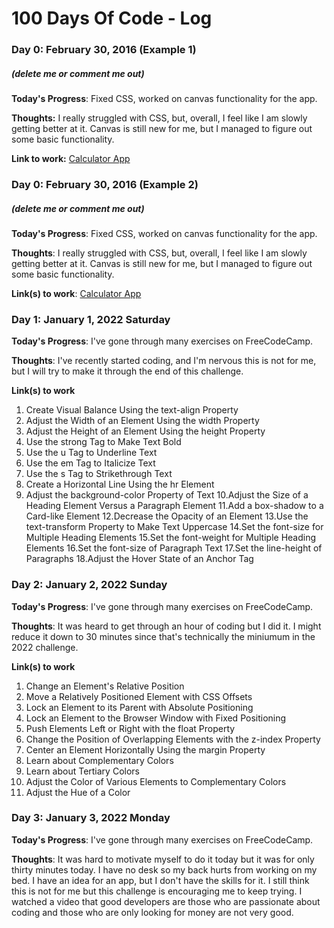 # 100 Days Of Code - Log

### Day 0: February 30, 2016 (Example 1)
##### (delete me or comment me out)

**Today's Progress**: Fixed CSS, worked on canvas functionality for the app.

**Thoughts:** I really struggled with CSS, but, overall, I feel like I am slowly getting better at it. Canvas is still new for me, but I managed to figure out some basic functionality.

**Link to work:** [Calculator App](http://www.example.com)

### Day 0: February 30, 2016 (Example 2)
##### (delete me or comment me out)

**Today's Progress**: Fixed CSS, worked on canvas functionality for the app.

**Thoughts**: I really struggled with CSS, but, overall, I feel like I am slowly getting better at it. Canvas is still new for me, but I managed to figure out some basic functionality.

**Link(s) to work**: [Calculator App](http://www.example.com)


### Day 1: January 1, 2022 Saturday

**Today's Progress**: I've gone through many exercises on FreeCodeCamp.

**Thoughts**: I've recently started coding, and I'm nervous this is not for me, but I will try to make it through the end of this challenge.

**Link(s) to work**
1. Create Visual Balance Using the text-align Property
2. Adjust the Width of an Element Using the width Property
3. Adjust the Height of an Element Using the height Property
4. Use the strong Tag to Make Text Bold
5. Use the u Tag to Underline Text
6. Use the em Tag to Italicize Text
7. Use the s Tag to Strikethrough Text
8. Create a Horizontal Line Using the hr Element
9. Adjust the background-color Property of Text
10.Adjust the Size of a Heading Element Versus a Paragraph Element
11.Add a box-shadow to a Card-like Element
12.Decrease the Opacity of an Element
13.Use the text-transform Property to Make Text Uppercase
14.Set the font-size for Multiple Heading Elements
15.Set the font-weight for Multiple Heading Elements
16.Set the font-size of Paragraph Text
17.Set the line-height of Paragraphs
18.Adjust the Hover State of an Anchor Tag

### Day 2: January 2, 2022 Sunday

**Today's Progress**: I've gone through many exercises on FreeCodeCamp.

**Thoughts**: It was heard to get through an hour of coding but I did it. I might reduce it down to 30 minutes since that's technically the miniumum in the 2022 challenge. 

**Link(s) to work**
1. Change an Element's Relative Position
2. Move a Relatively Positioned Element with CSS Offsets
3. Lock an Element to its Parent with Absolute Positioning
4. Lock an Element to the Browser Window with Fixed Positioning
5. Push Elements Left or Right with the float Property
6. Change the Position of Overlapping Elements with the z-index Property
7. Center an Element Horizontally Using the margin Property
8. Learn about Complementary Colors
9. Learn about Tertiary Colors
10. Adjust the Color of Various Elements to Complementary Colors
11. Adjust the Hue of a Color

### Day 3: January 3, 2022 Monday

**Today's Progress**: I've gone through many exercises on FreeCodeCamp.

**Thoughts**: It was hard to motivate myself to do it today but it was for only thirty minutes today. I have no desk so my back hurts from working on my bed. I have an idea for an app, but I don't have the skills for it. I still think this is not for me but this challenge is encouraging me to keep trying. I watched a video that good developers are those who are passionate about coding and those who are only looking for money are not very good.  
